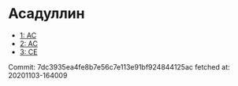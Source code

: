 # Асадуллин
- [1: AC](1.md)
- [2: AC](2.md)
- [3: CE](3.md)

Commit: 7dc3935ea4fe8b7e56c7e113e91bf924844125ac
 fetched at: 20201103-164009
